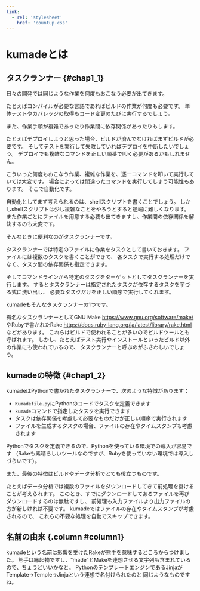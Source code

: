 ```yaml
---
link:
  - rel: 'stylesheet'
    href: 'countup.css'
---
```


# kumadeとは

## タスクランナー {#chap1_1}

日々の開発では同じような作業を何度もおこなう必要が出てきます。

たとえばコンパイルが必要な言語であればビルドの作業が何度も必要です。
単体テストやカバレッジの取得もコード変更のたびに実行するでしょう。

また、作業手順が複雑であったり作業間に依存関係があったりもします。

たとえばデプロイしようと思った場合、ビルドが済んでなければまずビルドが必要です。
そしてテストを実行して失敗していればデプロイを中断したいでしょう。
デプロイでも複雑なコマンドを正しい順番で叩く必要があるかもしれません。

こういった何度もおこなう作業、複雑な作業を、逐一コマンドを叩いて実行していては大変です。
場合によっては間違ったコマンドを実行してしまう可能性もあります。
そこで自動化です。

自動化としてまず考えられるのは、shellスクリプトを書くことでしょう。
しかしshellスクリプトは少し複雑なことをやろうとすると途端に難しくなります。
また作業ごとにファイルを用意する必要も出てきますし、作業間の依存関係を解決するのも大変です。

そんなときに便利なのがタスクランナーです。

タスクランナーでは特定のファイルに作業をタスクとして書いておきます。
ファイルには複数のタスクを書くことができて、
各タスクで実行する処理だけでなく、タスク間の依存関係も指定できます。

そしてコマンドラインから特定のタスクをターゲットとしてタスクランナーを実行します。
するとタスクランナーは指定されたタスクが依存するタスクを芋づる式に洗い出し、
必要なタスクだけを正しい順序で実行してくれます。

kumadeもそんなタスクランナーの1つです。

有名なタスクランナーとしてGNU Make
<span class="footnote">https://www.gnu.org/software/make/</span>
やRubyで書かれたRake
<span class="footnote">https://docs.ruby-lang.org/ja/latest/library/rake.html</span>
などがあります。
これらはビルドで使われることが多いのでビルドツールとも呼ばれます。
しかし、たとえばテスト実行やインストールといったビルド以外の作業にも使われているので、
タスクランナーと呼ぶのがふさわしいでしょう。

## kumadeの特徴 {#chap1_2}

kumadeはPythonで書かれたタスクランナーで、次のような特徴があります：

- `Kumadefile.py`にPythonのコードでタスクを定義できます
- `kumade`コマンドで指定したタスクを実行できます
- タスクは依存関係を考慮して必要なものだけが正しい順序で実行されます
- ファイルを生成するタスクの場合、ファイルの存在やタイムスタンプも考慮されます

Pythonでタスクを定義できるので、Pythonを使っている環境での導入が容易です
（Rakeも素晴らしいツールなのですが、Rubyを使っていない環境では導入しづらいです）。

また、最後の特徴はビルドやデータ分析でとても役立つものです。

たとえばデータ分析では複数のファイルをダウンロードしてきて前処理を掛けることが考えられます。
このとき、すでにダウンロードしてあるファイルを再びダウンロードするのは無駄ですし、
前処理も入力ファイルより出力ファイルの方が新しければ不要です。
kumadeではファイルの存在やタイムスタンプが考慮されるので、
これらの不要な処理を自動でスキップできます。

## 名前の由来 {.column #column1}

kumadeという名前は影響を受けたRakeが熊手を意味するところからつけました。
熊手は縁起物ですし、“made”とMakeを連想させる文字列も含まれているので、ちょうどいいかなと。
PythonのテンプレートエンジンであるJinjaがTemplate→Temple→Jinjaという連想で名付けられたのと
同じようなものですね。
